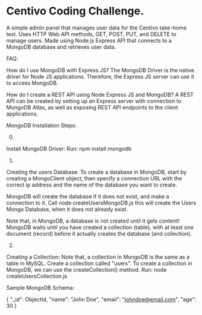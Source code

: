 # Centivo Coding Challenge.

A simple admin panel that manages user data for the Centivo take-home test. Uses HTTP Web API methods, GET, POST, PUT, and DELETE to manage users. Made using Node.js Express API that connects to a MongoDB database and retrieves user data.



FAQ:

How do I use MongoDB with Express JS?
The MongoDB Driver is the native driver for Node JS applications. Therefore, the Express JS server can use it to access MongoDB.

How do I create a REST API using Node Express JS and MongoDB?
A REST API can be created by setting up an Express server with connection to MongoDB Atlas, as well as exposing REST API endpoints to the client applications.

MongoDB Installation Steps:

0)
Install MongoDB Driver:
Run:
npm install mongodb

1)
Creating the users Database:
To create a database in MongoDB, start by creating a MongoClient object, then specify a connection URL with the correct ip address and the name of the database you want to create.

MongoDB will create the database if it does not exist, and make a connection to it.
Call node createUsersMongoDB.js this will create the Users Mongo Database, when it does not already exist.

Note that, in MongoDB, a database is not created until it gets content! MongoDB waits until you have created a collection (table), with at least one document (record) before it actually creates the database (and collection).

2)
Creating a Collection:
Note that, a collection in MongoDB is the same as a table in MySQL.
Create a collection called "users".
To create a collection in MongoDB, we can use the createCollection() method.
Run:
node createUsersCollection.js


Sample MongoDB Schema:

{ 
"_id": ObjectId, 
"name": "John Doe", 
"email": "johndoe@email.com", 
"age": 30 
}